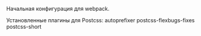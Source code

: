 Начальная конфигурация для webpack.

Установленные плагины для Postcss:
autoprefixer
postcss-flexbugs-fixes
postcss-short